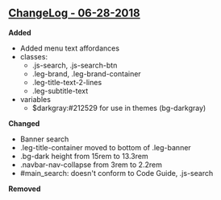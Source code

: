 
## [ChangeLog - 06-28-2018](http://gitrh01.revisor.mn.gov/legislature/2018_design/compare/master...reboot)

<b>Added</b>
- Added menu text affordances
- classes:
  - .js-search, .js-search-btn
  - .leg-brand, .leg-brand-container
  - .leg-title-text-2-lines
  - .leg-subtitle-text
- variables
  - $darkgray:#212529 for use in themes (bg-darkgray)


<b>Changed</b>
- Banner search
- .leg-title-container moved to bottom of .leg-banner
- .bg-dark height from 15rem to 13.3rem
- .navbar-nav-collapse from 3rem to 2.2rem
- #main_search: doesn't conform to Code Guide, .js-search

<b> Removed</b>



